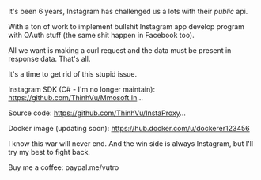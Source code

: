 It's been 6 years, Instagram has challenged us a lots with their *public* api.

With a ton of work to implement bullshit Instagram app develop program with OAuth stuff (the same shit happen in Facebook too).

All we want is making a curl request and the data must be present in response data. That's all.

It's a time to get rid of this stupid issue.

Instagram SDK (C# - I'm no longer maintain):
https://github.com/ThinhVu/Mmosoft.In...

Source code:
https://github.com/ThinhVu/InstaProxy...

Docker image (updating soon):
https://hub.docker.com/u/dockerer123456

I know this war will never end. And the win side is always Instagram, but I'll try my best to fight back.

Buy me a coffee: paypal.me/vutro
